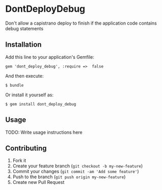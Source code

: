 # DontDeployDebug

Don't allow a capistrano deploy to finish if the application code contains debug statements

## Installation

Add this line to your application's Gemfile:

    gem 'dont_deploy_debug', :require =>  false

And then execute:

    $ bundle

Or install it yourself as:

    $ gem install dont_deploy_debug

## Usage

TODO: Write usage instructions here

## Contributing

1. Fork it
2. Create your feature branch (`git checkout -b my-new-feature`)
3. Commit your changes (`git commit -am 'Add some feature'`)
4. Push to the branch (`git push origin my-new-feature`)
5. Create new Pull Request
